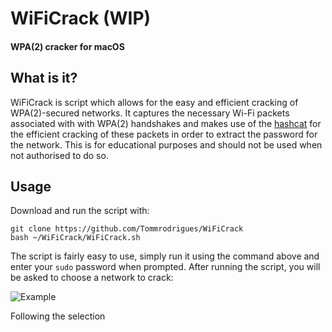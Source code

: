 # WiFiCrack (WIP)
#### WPA(2) cracker for macOS

## What is it?

WiFiCrack is script which allows for the easy and efficient cracking of WPA(2)-secured networks. It captures the necessary Wi-Fi packets associated with with WPA(2) handshakes and makes use of the [hashcat]() for the efficient cracking of these packets in order to extract the password for the network. This is for educational purposes and should not be used when not authorised to do so.

## Usage

Download and run the script with:
```
git clone https://github.com/Tommrodrigues/WiFiCrack
bash ~/WiFiCrack/WiFiCrack.sh
```

The script is fairly easy to use, simply run it using the command above and enter your `sudo` password when prompted. After running the script, you will be asked to choose a network to crack:

![Example](https://i.ibb.co/9n3JjJq/Screenshot-2018-12-06-at-14-39-57.png)

Following the selection 
